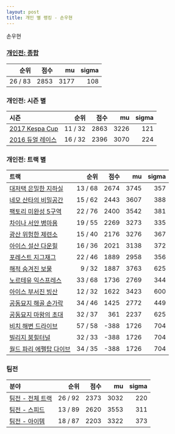 ```yaml
---
layout: post
title: 개인 별 랭킹 - 손우현
---
```


손우현

### [개인전: 종합](../singles-full)

| 순위 | 점수 | mu | sigma |
|---:|---:|---:|---:|
| 26 / 83 | 2853 | 3177 | 108 |

### 개인전: 시즌 별

| 시즌 | 순위 | 점수 | mu | sigma |
|:---|---:|---:|---:|---:|
| [2017 Kespa Cup](../s2017_2) | 11 / 32 | 2863 | 3226 | 121 |
| [2016 듀얼 레이스](../s2016_1) | 16 / 32 | 2396 | 3070 | 224 |

### 개인전: 트랙 별

| 트랙 | 순위 | 점수 | mu | sigma |
|:---|---:|---:|---:|---:|
| [대저택 은밀한 지하실](../jeotaek) | 13 / 68 | 2674 | 3745 | 357 |
| [네모 산타의 비밀공간](../santa) | 15 / 62 | 2443 | 3607 | 388 |
| [팩토리 미완성 5구역](../district5) | 22 / 76 | 2400 | 3542 | 381 |
| [차이나 서안 병마용](../byeongma) | 19 / 55 | 2269 | 3273 | 335 |
| [광산 위험한 제련소](../jeryeonso) | 15 / 40 | 2176 | 3276 | 367 |
| [아이스 설산 다운힐](../seolsan) | 16 / 36 | 2021 | 3138 | 372 |
| [포레스트 지그재그](../zigzag) | 22 / 46 | 1889 | 2958 | 356 |
| [해적 숨겨진 보물](../haesumbo) | 9 / 32 | 1887 | 3763 | 625 |
| [노르테유 익스프레스](../noex) | 33 / 68 | 1736 | 2769 | 344 |
| [아이스 부서진 빙산](../boobing) | 12 / 32 | 1622 | 3423 | 600 |
| [공동묘지 해골 손가락](../haeson) | 34 / 46 | 1425 | 2772 | 449 |
| [공동묘지 마왕의 초대](../mawang) | 32 / 37 | 361 | 2237 | 625 |
| [비치 해변 드라이브](../haebyun) | 57 / 58 | -388 | 1726 | 704 |
| [빌리지 붐힐터널](../boomhill) | 32 / 33 | -388 | 1726 | 704 |
| [월드 파리 에펠탑 다이브](../eifel) | 34 / 35 | -388 | 1726 | 704 |

### 팀전

| 분야 | 순위 | 점수 | mu | sigma |
|:---|---:|---:|---:|---:|
| [팀전 - 전체 트랙](../team-full) | 26 / 92 | 2373 | 3032 | 220 |
| [팀전 - 스피드](../team-speed) | 13 / 89 | 2620 | 3553 | 311 |
| [팀전 - 아이템](../team-item) | 18 / 87 | 2203 | 3322 | 373 |
